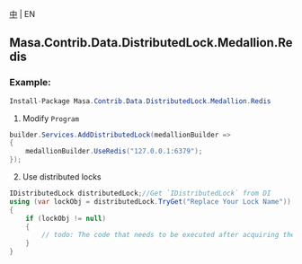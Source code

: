 [中](README.zh-CN.md) | EN

## Masa.Contrib.Data.DistributedLock.Medallion.Redis

### Example:

```c#
Install-Package Masa.Contrib.Data.DistributedLock.Medallion.Redis
```

1. Modify `Program`

``` C#
builder.Services.AddDistributedLock(medallionBuilder =>
{
    medallionBuilder.UseRedis("127.0.0.1:6379");
});
```

2. Use distributed locks

``` C#
IDistributedLock distributedLock;//Get `IDistributedLock` from DI
using (var lockObj = distributedLock.TryGet("Replace Your Lock Name"))
{
    if (lockObj != null)
    {
        // todo: The code that needs to be executed after acquiring the distributed lock
    }
}
```
